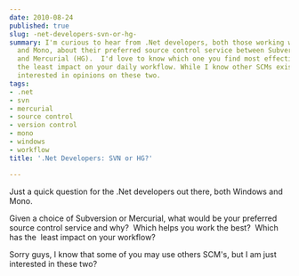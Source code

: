 ```yaml
---
date: 2010-08-24
published: true
slug: -net-developers-svn-or-hg-
summary: I'm curious to hear from .Net developers, both those working with Windows
  and Mono, about their preferred source control service between Subversion (SVN)
  and Mercurial (HG).  I'd love to know which one you find most effective and has
  the least impact on your daily workflow. While I know other SCMs exist, I'm specifically
  interested in opinions on these two.
tags:
- .net
- svn
- mercurial
- source control
- version control
- mono
- windows
- workflow
title: '.Net Developers: SVN or HG?'

---
```

Just a quick question for the .Net developers out there, both Windows and Mono.<p /><div>Given a choice of Subversion or Mercurial, what would be your preferred source control service and why?  Which helps you work the best?  Which has the  least impact on your workflow?</div> <p /><div>Sorry guys, I know that some of you may use others SCM&#39;s, but I am just interested in these two?</div>


